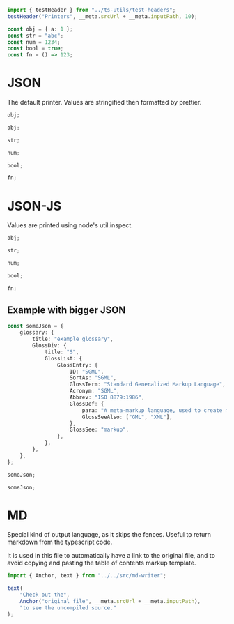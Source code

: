 ```ts eval --out=md --hide
import { testHeader } from "../ts-utils/test-headers";
testHeader("Printers", __meta.srcUrl + __meta.inputPath, 10);
```

```ts eval
const obj = { a: 1 };
const str = "abc";
const num = 1234;
const bool = true;
const fn = () => 123;
```

# JSON

The default printer. Values are stringified then formatted by prettier.

```ts eval --meta
obj;
```

```ts eval --out=json --meta
obj;
```

```ts eval
str;
```

```ts eval
num;
```

```ts eval
bool;
```

```ts eval
fn;
```

# JSON-JS

Values are printed using node's util.inspect.

```ts eval --out=jsonjs --meta
obj;
```

```ts eval --out=jsonjs
str;
```

```ts eval --out=jsonjs
num;
```

```ts eval --out=jsonjs
bool;
```

```ts eval --out=jsonjs
fn;
```

## Example with bigger JSON

```ts eval
const someJson = {
    glossary: {
        title: "example glossary",
        GlossDiv: {
            title: "S",
            GlossList: {
                GlossEntry: {
                    ID: "SGML",
                    SortAs: "SGML",
                    GlossTerm: "Standard Generalized Markup Language",
                    Acronym: "SGML",
                    Abbrev: "ISO 8879:1986",
                    GlossDef: {
                        para: "A meta-markup language, used to create markup languages such as DocBook.",
                        GlossSeeAlso: ["GML", "XML"],
                    },
                    GlossSee: "markup",
                },
            },
        },
    },
};
```

```ts eval --meta
someJson;
```

```ts eval --out=jsonjs --meta
someJson;
```

# MD

Special kind of output language, as it skips the fences. Useful to return markdown from the typescript code.

It is used in this file to automatically have a link to the original file, and to avoid copying and pasting the table of contents markup template.

```ts eval --out=md --meta
import { Anchor, text } from "../../src/md-writer";

text(
    "Check out the",
    Anchor("original file", __meta.srcUrl + __meta.inputPath),
    "to see the uncompiled source."
);
```
